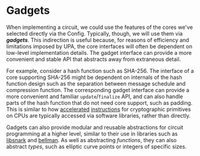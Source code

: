 # Gadgets

When implementing a circuit, we could use the features of the cores we've selected directly
via the Config. Typically, though, we will use them via ***gadgets***. This indirection is
useful because, for reasons of efficiency and limitations imposed by UPA, the core interfaces
will often be dependent on low-level implementation details. The gadget interface can provide
a more convenient and stable API that abstracts away from extraneous detail.

For example, consider a hash function such as SHA-256. The interface of a core supporting
SHA-256 might be dependent on internals of the hash function design such as the separation
between message schedule and compression function. The corresponding gadget interface can
provide a more convenient and familiar `update`/`finalize` API, and can also handle parts
of the hash function that do not need core support, such as padding. This is similar to how
[accelerated](https://software.intel.com/content/www/us/en/develop/articles/intel-sha-extensions.html)
[instructions](https://developer.arm.com/documentation/ddi0514/g/introduction/about-the-cortex-a57-processor-cryptography-engine)
for cryptographic primitives on CPUs are typically accessed via software libraries, rather
than directly.

Gadgets can also provide modular and reusable abstractions for circuit programming
at a higher level, similar to their use in libraries such as
[libsnark](https://github.com/christianlundkvist/libsnark-tutorial) and
[bellman](https://electriccoin.co/blog/bellman-zksnarks-in-rust/). As well as abstracting
*functions*, they can also abstract *types*, such as elliptic curve points or integers of
specific sizes.

